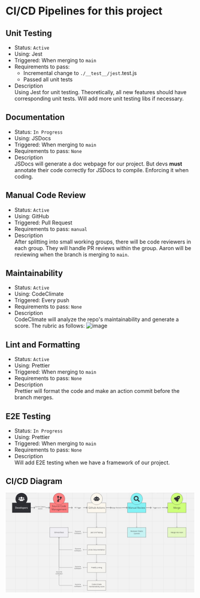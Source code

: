 # CI/CD Pipelines for this project

## Unit Testing

- Status: `Active`
- Using: Jest
- Triggered: When merging to `main`
- Requirements to pass:
  - Incremental change to `./__test__/jest`.test.js
  - Passed all unit tests
- Description\
  Using Jest for unit testing. Theoretically, all new features should have corresponding unit tests. Will add more unit testing libs if necessary.

## Documentation

- Status: `In Progress`
- Using: JSDocs
- Triggered: When merging to `main`
- Requirements to pass: `None`
- Description\
  JSDocs will generate a doc webpage for our project. But devs **must** annotate their code correctly for JSDocs to compile. Enforcing it when coding.

## Manual Code Review

- Status: `Active`
- Using: GitHub
- Triggered: Pull Request
- Requirements to pass: `manual`
- Description\
  After splitting into small working groups, there will be code reviewers in each group. They will handle PR reviews within the group. Aaron will be reviewing when the branch is merging to `main`.

## Maintainability

- Status: `Active`
- Using: CodeClimate
- Triggered: Every push
- Requirements to pass: `None`
- Description\
   CodeClimate will analyze the repo's maintainability and generate a score. The rubric as follows:
  <img src="https://github.com/cse110-sp24-group22/cse110-sp24-group22/assets/43869308/639a66a3-e2c7-4d71-87cc-c7a70a356d09" alt="image" width="500">

## Lint and Formatting

- Status: `Active`
- Using: Prettier
- Triggered: When merging to `main`
- Requirements to pass: `None`
- Description\
  Prettier will format the code and make an action commit before the branch merges.

## E2E Testing

- Status: `In Progress`
- Using: Prettier
- Triggered: When merging to `main`
- Requirements to pass: `None`
- Description\
  Will add E2E testing when we have a framework of our project.

## CI/CD Diagram

![diagram](phase1.jpg)
